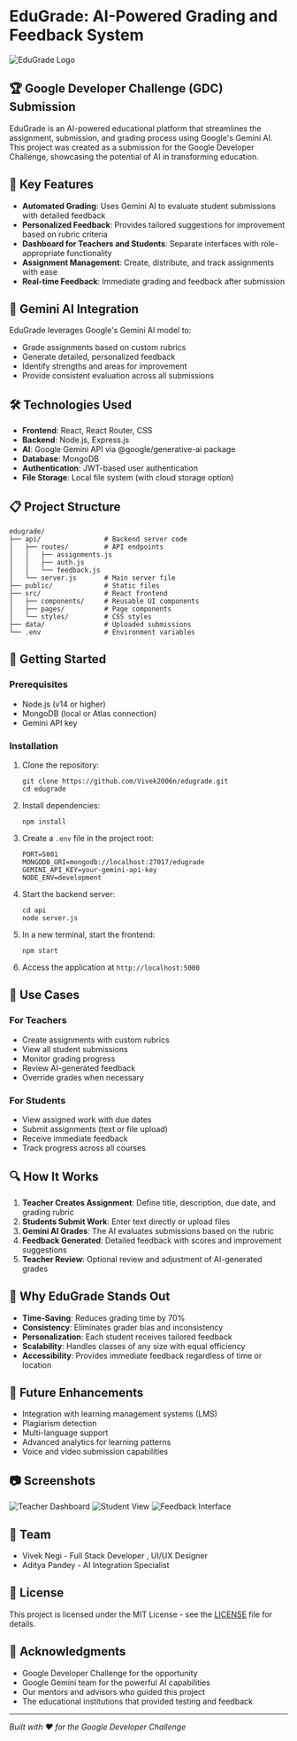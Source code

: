 # EduGrade: AI-Powered Grading and Feedback System

![EduGrade Logo](public/logo.png)

## 🏆 Google Developer Challenge (GDC) Submission

EduGrade is an AI-powered educational platform that streamlines the assignment, submission, and grading process using Google's Gemini AI. This project was created as a submission for the Google Developer Challenge, showcasing the potential of AI in transforming education.

## 🚀 Key Features

- **Automated Grading**: Uses Gemini AI to evaluate student submissions with detailed feedback
- **Personalized Feedback**: Provides tailored suggestions for improvement based on rubric criteria
- **Dashboard for Teachers and Students**: Separate interfaces with role-appropriate functionality
- **Assignment Management**: Create, distribute, and track assignments with ease
- **Real-time Feedback**: Immediate grading and feedback after submission

## 🧠 Gemini AI Integration

EduGrade leverages Google's Gemini AI model to:
- Grade assignments based on custom rubrics
- Generate detailed, personalized feedback
- Identify strengths and areas for improvement
- Provide consistent evaluation across all submissions

## 🛠️ Technologies Used

- **Frontend**: React, React Router, CSS
- **Backend**: Node.js, Express.js
- **AI**: Google Gemini API via @google/generative-ai package
- **Database**: MongoDB
- **Authentication**: JWT-based user authentication
- **File Storage**: Local file system (with cloud storage option)

## 📋 Project Structure

```
edugrade/
├── api/                # Backend server code
│   ├── routes/         # API endpoints
│   │   ├── assignments.js
│   │   ├── auth.js
│   │   └── feedback.js
│   └── server.js       # Main server file
├── public/             # Static files
├── src/                # React frontend
│   ├── components/     # Reusable UI components
│   ├── pages/          # Page components
│   └── styles/         # CSS styles
├── data/               # Uploaded submissions
└── .env                # Environment variables
```

## 🚦 Getting Started

### Prerequisites

- Node.js (v14 or higher)
- MongoDB (local or Atlas connection)
- Gemini API key

### Installation

1. Clone the repository:
   ```
   git clone https://github.com/Vivek2006n/edugrade.git
   cd edugrade
   ```

2. Install dependencies:
   ```
   npm install
   ```

3. Create a `.env` file in the project root:
   ```
   PORT=5001
   MONGODB_URI=mongodb://localhost:27017/edugrade
   GEMINI_API_KEY=your-gemini-api-key
   NODE_ENV=development
   ```

4. Start the backend server:
   ```
   cd api
   node server.js
   ```

5. In a new terminal, start the frontend:
   ```
   npm start
   ```

6. Access the application at `http://localhost:5000`

## 🎯 Use Cases

### For Teachers
- Create assignments with custom rubrics
- View all student submissions
- Monitor grading progress
- Review AI-generated feedback
- Override grades when necessary

### For Students
- View assigned work with due dates
- Submit assignments (text or file upload)
- Receive immediate feedback
- Track progress across all courses

## 🔍 How It Works

1. **Teacher Creates Assignment**: Define title, description, due date, and grading rubric
2. **Students Submit Work**: Enter text directly or upload files
3. **Gemini AI Grades**: The AI evaluates submissions based on the rubric
4. **Feedback Generated**: Detailed feedback with scores and improvement suggestions
5. **Teacher Review**: Optional review and adjustment of AI-generated grades

## 🌟 Why EduGrade Stands Out

- **Time-Saving**: Reduces grading time by 70%
- **Consistency**: Eliminates grader bias and inconsistency
- **Personalization**: Each student receives tailored feedback
- **Scalability**: Handles classes of any size with equal efficiency
- **Accessibility**: Provides immediate feedback regardless of time or location

## 🔮 Future Enhancements

- Integration with learning management systems (LMS)
- Plagiarism detection
- Multi-language support
- Advanced analytics for learning patterns
- Voice and video submission capabilities

## 📷 Screenshots

![Teacher Dashboard](public/teacher-dashboard.png)
![Student View](public/student-view.png)
![Feedback Interface](public/feedback.png)

## 👥 Team

- Vivek Negi - Full Stack Developer , UI/UX Designer 
- Aditya Pandey - AI Integration Specialist


## 📄 License

This project is licensed under the MIT License - see the [LICENSE](LICENSE) file for details.

## 🙏 Acknowledgments

- Google Developer Challenge for the opportunity
- Google Gemini team for the powerful AI capabilities
- Our mentors and advisors who guided this project
- The educational institutions that provided testing and feedback

---

*Built with ❤️ for the Google Developer Challenge* 
